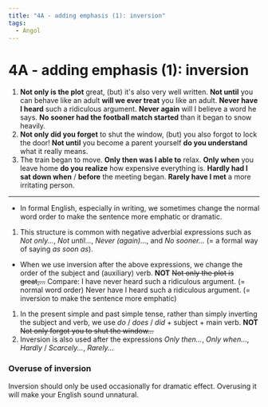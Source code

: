 ```yaml
---
title: "4A - adding emphasis (1): inversion"
tags:
  - Angol
---
```


# 4A - adding emphasis (1): inversion

1. **Not only is the plot** great, (but) it's also very well written.
   **Not until** you can behave like an adult **will we ever treat** you like an adult.
   **Never have I heard** such a ridiculous argument.
   **Never again** will I believe a word he says.
   **No sooner had the football match started** than it began to snow heavily.
2. **Not only did you forget** to shut the window, (but) you also forgot to lock the door!
   **Not until** you become a parent yourself **do you understand** what it really means.
3. The train began to move. **Only then was I able to** relax.
   **Only when** you leave home **do you realize** how expensive everything is.
   **Hardly had I sat down when** / **before** the meeting began.
   **Rarely have I met** a more irritating person.

---

- In formal English, especially in writing, we sometimes change the normal word order to make the sentence more emphatic or dramatic.
1. This structure is common with negative adverbial expressions such as _Not only..._, _Not until..._, _Never (again)..._, and _No sooner..._ (= a formal way of saying _as soon as_).
- When we use inversion after the above expressions, we change the order of the subject and (auxiliary) verb. **NOT** ~~Not only the plot is great,...~~
  Compare:
  I have never heard such a ridiculous argument. (= normal word order)
  Never have I heard such a ridiculous argument. (= inversion to make the sentence more emphatic)
1. In the present simple and past simple tense, rather than simply inverting the subject and verb, we use _do_ / _does_ / _did_ + subject + main verb. **NOT** ~~Not only forgot you to shut the window...~~
2. Inversion is also used after the expressions _Only then..._, _Only when..._, _Hardly_ / _Scarcely..._, _Rarely..._

### Overuse of inversion

Inversion should only be used occasionally for dramatic effect. Overusing it will make your English sound unnatural.
